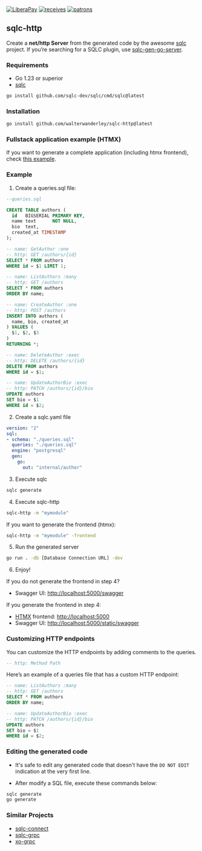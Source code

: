 [![LiberaPay](https://liberapay.com/assets/widgets/donate.svg)](https://liberapay.com/walterwanderley/donate)
[![receives](https://img.shields.io/liberapay/receives/walterwanderley.svg?logo=liberapay)](https://liberapay.com/walterwanderley/donate)
[![patrons](https://img.shields.io/liberapay/patrons/walterwanderley.svg?logo=liberapay)](https://liberapay.com/walterwanderley/donate)

## sqlc-http

Create a **net/http Server** from the generated code by the awesome [sqlc](https://sqlc.dev/) project. If you’re searching for a SQLC plugin, use [sqlc-gen-go-server](https://github.com/walterwanderley/sqlc-gen-go-server/).

### Requirements

- Go 1.23 or superior
- [sqlc](https://sqlc.dev/)

```sh
go install github.com/sqlc-dev/sqlc/cmd/sqlc@latest
```

### Installation

```sh
go install github.com/walterwanderley/sqlc-http@latest
```

### Fullstack application example (HTMX)

If you want to generate a complete application (including htmx frontend), check [this example](https://github.com/walterwanderley/sqlc-http/blob/main/_examples/authors/sqlite-frontend/README.md).

### Example

1. Create a queries.sql file:

```sql
--queries.sql

CREATE TABLE authors (
  id   BIGSERIAL PRIMARY KEY,
  name text      NOT NULL,
  bio  text,
  created_at TIMESTAMP
);

-- name: GetAuthor :one
-- http: GET /authors/{id}
SELECT * FROM authors
WHERE id = $1 LIMIT 1;

-- name: ListAuthors :many
-- http: GET /authors
SELECT * FROM authors
ORDER BY name;

-- name: CreateAuthor :one
-- http: POST /authors
INSERT INTO authors (
  name, bio, created_at
) VALUES (
  $1, $2, $3
)
RETURNING *;

-- name: DeleteAuthor :exec
-- http: DELETE /authors/{id}
DELETE FROM authors
WHERE id = $1;

-- name: UpdateAuthorBio :exec
-- http: PATCH /authors/{id}/bio
UPDATE authors
SET bio = $1
WHERE id = $2;
```

2. Create a sqlc.yaml file

```yaml
version: "2"
sql:
- schema: "./queries.sql"
  queries: "./queries.sql"
  engine: "postgresql"
  gen:
    go:
      out: "internal/author"
```

3. Execute sqlc

```sh
sqlc generate
```

4. Execute sqlc-http

```sh
sqlc-http -m "mymodule"
```

If you want to generate the frontend (htmx):

```sh
sqlc-http -m "mymodule" -frontend
```


5. Run the generated server

```sh
go run . -db [Database Connection URL] -dev
```

6. Enjoy!

If you do not generate the frontend in step 4?

- Swagger UI: [http://localhost:5000/swagger](http://localhost:5000/swagger)

If you generate the frontend in step 4:

- [HTMX](https://htmx.org) frontend: [http://localhost:5000](http://localhost:5000)
- Swagger UI: [http://localhost:5000/static/swagger](http://localhost:5000/static/swagger)

### Customizing HTTP endpoints

You can customize the HTTP endpoints by adding comments to the queries.

```sql
-- http: Method Path
```

Here’s an example of a queries file that has a custom HTTP endpoint:
```sql
-- name: ListAuthors :many
-- http: GET /authors
SELECT * FROM authors
ORDER BY name;

-- name: UpdateAuthorBio :exec
-- http: PATCH /authors/{id}/bio
UPDATE authors
SET bio = $1
WHERE id = $2;
```


### Editing the generated code

- It's safe to edit any generated code that doesn't have the `DO NOT EDIT` indication at the very first line.

- After modify a SQL file, execute these commands below:

```sh
sqlc generate
go generate
```

### Similar Projects

- [sqlc-connect](https://github.com/walterwanderley/sqlc-connect)
- [sqlc-grpc](https://github.com/walterwanderley/sqlc-grpc)
- [xo-grpc](https://github.com/walterwanderley/xo-grpc)